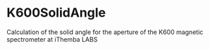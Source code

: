 # K600SolidAngle
Calculation of the solid angle for the aperture of the K600 magnetic spectrometer at iThemba LABS
